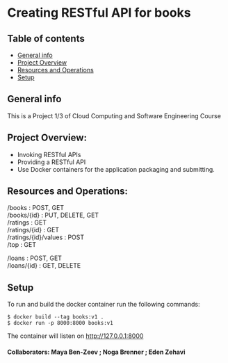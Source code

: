 # Creating RESTful API for books
## Table of contents
* [General info](#general-info)
* [Project Overview](#Project-Overview)
* [Resources and Operations](#Resources-and-Operations)
* [Setup](#Setup)

## General info
This is a Project 1/3 of Cloud Computing and Software Engineering Course

## Project Overview:
* Invoking RESTful APIs
* Providing a RESTful API
* Use Docker containers for the application packaging and submitting.

## Resources and Operations:
/books : POST, GET<br />
/books/{id} : PUT, DELETE, GET<br />
/ratings : GET<br />
/ratings/{id} : GET<br />
/ratings/{id}/values : POST<br />
/top : GET

/loans : POST, GET<br />
/loans/{id} : GET, DELETE<br />

## Setup
To run and build the docker container run the following commands:
```
$ docker build --tag books:v1 .
$ docker run -p 8000:8000 books:v1
```
The container will listen on http://127.0.0.1:8000

#### Collaborators: Maya Ben-Zeev ; Noga Brenner ; Eden Zehavi


